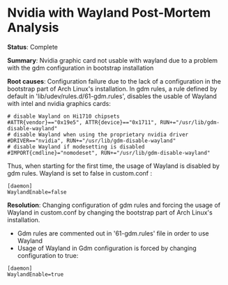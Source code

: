 # Nvidia with Wayland Post-Mortem Analysis

**Status**: Complete

**Summary**: Nvidia graphic card not usable with wayland due to a problem with the gdm configuration in bootstrap installation

**Root causes**:
Configuration failure due to the lack of a configuration in the bootstrap part of Arch Linux's installation. In gdm rules, a rule defined by default in 'lib/udev/rules.d/61-gdm.rules', disables the usable of Wayland with intel and nvidia graphics cards:
```
# disable Wayland on Hi1710 chipsets
#ATTR{vendor}=="0x19e5", ATTR{device}=="0x1711", RUN+="/usr/lib/gdm-disable-wayland"
# disable Wayland when using the proprietary nvidia driver
#DRIVER=="nvidia", RUN+="/usr/lib/gdm-disable-wayland"
# disable Wayland if modesetting is disabled
#IMPORT{cmdline}="nomodeset", RUN+="/usr/lib/gdm-disable-wayland"
```

Thus, when starting for the first time, the usage of Wayland is disabled by gdm rules. Wayland is set to false in custom.conf :
``` 
[daemon]
WaylandEnable=false
```

**Resolution**: Changing configuration of gdm rules and forcing the usage of Wayland in custom.conf by changing the bootstrap part of Arch Linux's installation.

* Gdm rules are commented out in '61-gdm.rules' file in order to use Wayland
* Usage of Wayland in Gdm configuration is forced by changing configuration to true:
``` 
[daemon]
WaylandEnable=true
```
